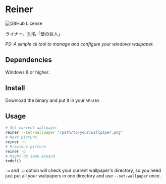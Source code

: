 # Reiner

![GitHub License](https://img.shields.io/github/license/Akashiya-Chime/reiner?color=blue&link=https%3A%2F%2Fgithub.com%2FAkashiya-Chime%2Freiner%2Fblob%2Fmain%2FLICENSE)

ライナー、別名「壁の巨人」

*PS: A simple cli tool to manage and configure your windows wallpaper.*

## Dependencies

Windows 8 or higher.

## Install

Download the binary and put it in your `%Path%`

## Usage

```bash
# Set current wallpaper
reiner --set-wallpaper "/path/to/your/wallpaper.png"
# Next picture
reiner -n
# Previous picture
reiner -p
# Might do some expand
todo!()
```

`-n` and `-p` option will check your current wallpaper's directory, so you need just put all your wallpapers in one directory and use `--set-wallpaper` once.
